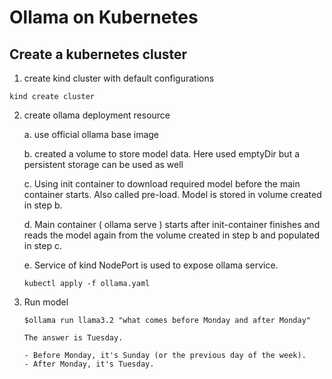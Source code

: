 # Ollama on Kubernetes 



## Create a kubernetes cluster

1. create kind cluster with default configurations
```
kind create cluster
```

2. create ollama deployment resource
    
    a. use official ollama base image

    b. created a volume to store model data. Here used emptyDir but a persistent storage can be used as well

    c. Using init container to download required model before the main container starts. Also called pre-load. Model is stored in volume created in step b.

    d. Main container ( ollama serve ) starts after init-container finishes and reads the model again from the volume created in step b and populated in step c.

    e. Service of kind NodePort is used to expose ollama service.

    ```
    kubectl apply -f ollama.yaml
    ```


3. Run model

    ```
    $ollama run llama3.2 "what comes before Monday and after Monday"
    
    The answer is Tuesday.

    - Before Monday, it's Sunday (or the previous day of the week).
    - After Monday, it's Tuesday.
    ```
     
